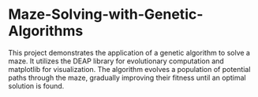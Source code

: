 # Maze-Solving-with-Genetic-Algorithms
This project demonstrates the application of a genetic algorithm to solve a maze. It utilizes the DEAP library for evolutionary computation and matplotlib for visualization. The algorithm evolves a population of potential paths through the maze, gradually improving their fitness until an optimal solution is found.
